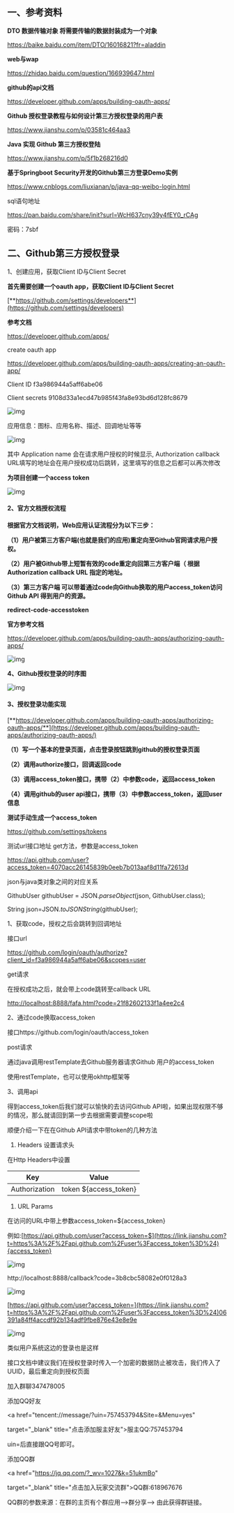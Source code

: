 ## **一、参考资料**

**DTO 数据传输对象 将需要传输的数据封装成为一个对象**

https://baike.baidu.com/item/DTO/16016821?fr=aladdin

**web与wap**

https://zhidao.baidu.com/question/166939647.html

**github的api文档**

https://developer.github.com/apps/building-oauth-apps/

**Github 授权登录教程与如何设计第三方授权登录的用户表**

https://www.jianshu.com/p/03581c464aa3

**Java 实现 Github 第三方授权登陆**

https://www.jianshu.com/p/5f1b268216d0

**基于Springboot Security开发的Github第三方登录Demo实例**

https://www.cnblogs.com/liuxianan/p/java-qq-weibo-login.html

sql语句地址

https://pan.baidu.com/share/init?surl=WcH637cny39y4fEY0_rCAg

密码：7sbf



## **二、Github第三方授权登录**

1、创建应用，获取Client ID与Client Secret

**首先需要创建一个oauth app，获取Client ID与Client Secret**

[**https://github.com/settings/developers**](https://github.com/settings/developers)

**参考文档**

https://developer.github.com/apps/

create oauth app

https://developer.github.com/apps/building-oauth-apps/creating-an-oauth-app/

Client ID f3a986944a5aff6abe06

Client secrets 9108d33a1ecd47b985f43fa8e93bd6d128fc8679

![img](C:\Users\96549\AppData\Local\YNote\data\weixinobU7VjtQ_XlL9JHU2XTyRoO75HLo\09cf2b28f9db4268934f236cee2906b4\clipboard.png)

应用信息：图标、应用名称、描述、回调地址等等

![img](C:\Users\96549\AppData\Local\YNote\data\weixinobU7VjtQ_XlL9JHU2XTyRoO75HLo\052e3efb13654e8aac43cae6997ee057\clipboard.png)

其中 Application name 会在请求用户授权的时候显示, Authorization callback URL填写的地址会在用户授权成功后跳转，这里填写的信息之后都可以再次修改

**为项目创建一个access token**

![img](C:\Users\96549\AppData\Local\YNote\data\weixinobU7VjtQ_XlL9JHU2XTyRoO75HLo\83237fa54dfb41b1b2a65229a167f648\截图.png)

#### 2、官方文档授权流程

**根据官方文档说明，Web应用认证流程分为以下三步：**

**（1）用户被第三方客户端(也就是我们的应用)重定向至Github官网请求用户授权。**

**（2）用户被Github带上短暂有效的code重定向回第三方客户端（ 根据Authorization callback URL 指定的地址。**

**（3）第三方客户端 可以带着通过code向Github换取的用户access_token访问Github API 得到用户的资源。**

**redirect-code-accesstoken**

**官方参考文档**

https://developer.github.com/apps/building-oauth-apps/authorizing-oauth-apps/

![img](C:\Users\96549\AppData\Local\YNote\data\weixinobU7VjtQ_XlL9JHU2XTyRoO75HLo\24dff7a0cb1f4ec09f726111638ca972\image.png)

**4、Github授权登录的时序图**

![img](C:\Users\96549\AppData\Local\YNote\data\weixinobU7VjtQ_XlL9JHU2XTyRoO75HLo\41ad1970ab8c4a47be812f174e748119\image.png)

#### 3、授权登录功能实现

[**https://developer.github.com/apps/building-oauth-apps/authorizing-oauth-apps/**](https://developer.github.com/apps/building-oauth-apps/authorizing-oauth-apps/)

**（1）写一个基本的登录页面，点击登录按钮跳到github的授权登录页面**

**（2）调用authorize接口，回调返回code**

**（3）调用access_token接口，携带（2）中参数code，返回access_token**

**（4）调用github的user api接口，携带（3）中参数access_token，返回user信息**

**测试手动生成一个access_token**

https://github.com/settings/tokens

测试url接口地址 get方法，参数是access_token

https://api.github.com/user?access_token=4070acc26145839b0eeb7b013aaf8d11fa72613d

json与java类对象之间的对应关系

GithubUser githubUser = JSON.*parseObject*(json, GithubUser.class);

String json=JSON.*toJSONString*(githubUser);

1、获取code，授权之后会跳转到回调地址

接口url 

https://github.com/login/oauth/authorize?client_id=f3a986944a5aff6abe06&scopes=user

get请求

在授权成功之后，就会带上code跳转至callback URL

[http://localhost:8888/fafa.html?code=21f82602133f1a4ee2c4](https://link.jianshu.com/?t=http%3A%2F%2Flocalhost%3A8080%2Fgithub.html%3Fcode%3D21f82602133f1a4ee2c4)

2、通过code换取access_token

接口https://github.com/login/oauth/access_token

post请求

通过java调用restTemplate去Github服务器请求Github 用户的access_token

使用restTemplate，也可以使用okhttp框架等

3、调用api

得到access_token后我们就可以愉快的去访问Github API啦，如果出现权限不够的情况，那么就请回到第一步去根据需要调整scope啦

顺便介绍一下在在Github API请求中带token的几种方法

1. Headers 设置请求头

在Http Headers中设置

| Key           | Value                 |
| ------------- | --------------------- |
| Authorization | token ${access_token} |

1. URL Params

在访问的URL中带上参数access_token=${access_token}

例如:[https://api.github.com/user?access_token=$](https://link.jianshu.com?t=https%3A%2F%2Fapi.github.com%2Fuser%3Faccess_token%3D%24){access_token}

![img](C:\Users\96549\AppData\Local\YNote\data\weixinobU7VjtQ_XlL9JHU2XTyRoO75HLo\566aeedc49d6410794bd2ffde250341f\3084cec4e4864429e78b1f9a416f77a.png)

http://localhost:8888/callback?code=3b8cbc58082e0f0128a3

![img](C:\Users\96549\AppData\Local\YNote\data\weixinobU7VjtQ_XlL9JHU2XTyRoO75HLo\b47ba8c4180041d1a7deed179ed99b7a\clipboard.png)

[https://api.github.com/user?access_token=](https://link.jianshu.com?t=https%3A%2F%2Fapi.github.com%2Fuser%3Faccess_token%3D%24)06391a84ff4accdf92b134adf9fbe876e43e8e9e

![img](C:\Users\96549\AppData\Local\YNote\data\weixinobU7VjtQ_XlL9JHU2XTyRoO75HLo\8400d1fac1124f8ab7616a29c16ca3f8\clipboard.png)

类似用户系统这边的登录也是这样

接口文档中建议我们在授权登录时传入一个加密的数据防止被攻击，我们传入了UUID，最后重定向到授权页面

加入群聊347478005

添加QQ好友

<a href="tencent://message/?uin=757453794&Site=&Menu=yes" 

target="_blank" title="点击添加服主好友">服主QQ:757453794</a>

uin=后直接跟QQ号即可。

添加QQ群

<a href="https://jq.qq.com/?_wv=1027&k=51ukmBo" 

target="_blank" title="点击加入玩家交流群">QQ群:618967676</a>

QQ群的参数来源：在群的主页有个群应用——>群分享——> 由此获得群链接。